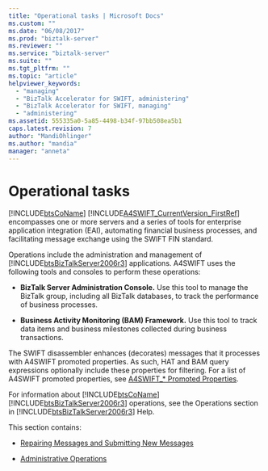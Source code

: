 ```yaml
---
title: "Operational tasks | Microsoft Docs"
ms.custom: ""
ms.date: "06/08/2017"
ms.prod: "biztalk-server"
ms.reviewer: ""
ms.service: "biztalk-server"
ms.suite: ""
ms.tgt_pltfrm: ""
ms.topic: "article"
helpviewer_keywords: 
  - "managing"
  - "BizTalk Accelerator for SWIFT, administering"
  - "BizTalk Accelerator for SWIFT, managing"
  - "administering"
ms.assetid: 555335a0-5a85-4498-b34f-97bb508ea5b1
caps.latest.revision: 7
author: "MandiOhlinger"
ms.author: "mandia"
manager: "anneta"
---
```

# Operational tasks
[!INCLUDE[btsCoName](../../includes/btsconame-md.md)] [!INCLUDE[A4SWIFT_CurrentVersion_FirstRef](../../includes/a4swift-currentversion-firstref-md.md)] encompasses one or more servers and a series of tools for enterprise application integration (EAI), automating financial business processes, and facilitating message exchange using the SWIFT FIN standard.  
  
 Operations include the administration and management of [!INCLUDE[btsBizTalkServer2006r3](../../includes/btsbiztalkserver2006r3-md.md)] applications. A4SWIFT uses the following tools and consoles to perform these operations:  
  
-   **BizTalk Server Administration Console.** Use this tool to manage the BizTalk group, including all BizTalk databases, to track the performance of business processes.  
  
-   **Business Activity Monitoring (BAM) Framework.** Use this tool to track data items and business milestones collected during business transactions.  
  
 The SWIFT disassembler enhances (decorates) messages that it processes with A4SWIFT promoted properties. As such, HAT and BAM query expressions optionally include these properties for filtering. For a list of A4SWIFT promoted properties, see [A4SWIFT_* Promoted Properties](../../adapters-and-accelerators/accelerator-swift/a4swift-promoted-properties.md).  
  
 For information about [!INCLUDE[btsCoName](../../includes/btsconame-md.md)][!INCLUDE[btsBizTalkServer2006r3](../../includes/btsbiztalkserver2006r3-md.md)] operations, see the Operations section in [!INCLUDE[btsBizTalkServer2006r3](../../includes/btsbiztalkserver2006r3-md.md)] Help.  
  
 This section contains:  
  
-   [Repairing Messages and Submitting New Messages](../../adapters-and-accelerators/accelerator-swift/repairing-messages-and-submitting-new-messages.md)  
  
-   [Administrative Operations](../../adapters-and-accelerators/accelerator-swift/administrative-operations.md)